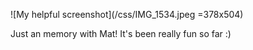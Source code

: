 ![My helpful screenshot](/css/IMG_1534.jpeg =378x504)

Just an memory with Mat! It's been really fun so far :)
